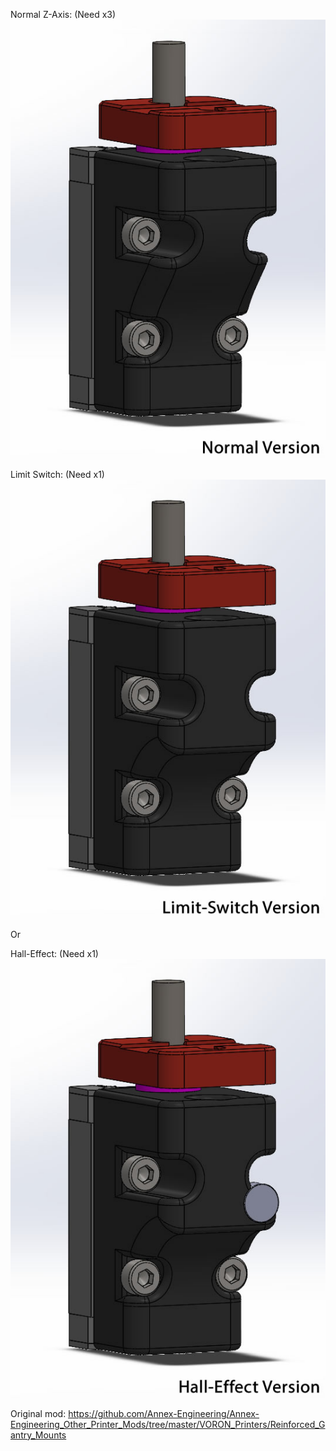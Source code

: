 Normal Z-Axis: (Need x3)<br>
![](https://github.com/S95Sedan/Voron-Stuff/blob/main/Reinforced_Gantry_Mounts/Images/image_01.jpg)

Limit Switch: (Need x1)<br>
![](https://github.com/S95Sedan/Voron-Stuff/blob/main/Reinforced_Gantry_Mounts/Images/image_02.jpg)

Or

Hall-Effect: (Need x1)<br>
![](https://github.com/S95Sedan/Voron-Stuff/blob/main/Reinforced_Gantry_Mounts/Images/image_03.jpg)

Original mod:
https://github.com/Annex-Engineering/Annex-Engineering_Other_Printer_Mods/tree/master/VORON_Printers/Reinforced_Gantry_Mounts
